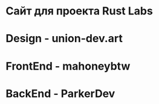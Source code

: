 # Сайт для проекта Rust Labs
# Design - union-dev.art
# FrontEnd - mahoneybtw
# BackEnd - ParkerDev
